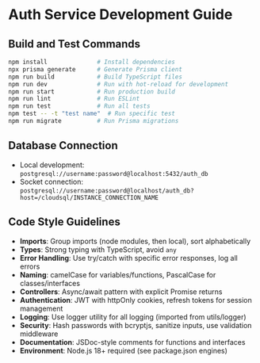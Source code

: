 # Auth Service Development Guide

## Build and Test Commands
```bash
npm install              # Install dependencies
npx prisma generate      # Generate Prisma client
npm run build            # Build TypeScript files
npm run dev              # Run with hot-reload for development
npm run start            # Run production build
npm run lint             # Run ESLint
npm run test             # Run all tests
npm test -- -t "test name"  # Run specific test
npm run migrate          # Run Prisma migrations
```

## Database Connection
- Local development: `postgresql://username:password@localhost:5432/auth_db`
- Socket connection: `postgresql://username:password@localhost/auth_db?host=/cloudsql/INSTANCE_CONNECTION_NAME`

## Code Style Guidelines
- **Imports**: Group imports (node modules, then local), sort alphabetically
- **Types**: Strong typing with TypeScript, avoid `any` 
- **Error Handling**: Use try/catch with specific error responses, log all errors
- **Naming**: camelCase for variables/functions, PascalCase for classes/interfaces
- **Controllers**: Async/await pattern with explicit Promise<Response> returns
- **Authentication**: JWT with httpOnly cookies, refresh tokens for session management
- **Logging**: Use logger utility for all logging (imported from utils/logger)
- **Security**: Hash passwords with bcryptjs, sanitize inputs, use validation middleware
- **Documentation**: JSDoc-style comments for functions and interfaces
- **Environment**: Node.js 18+ required (see package.json engines)